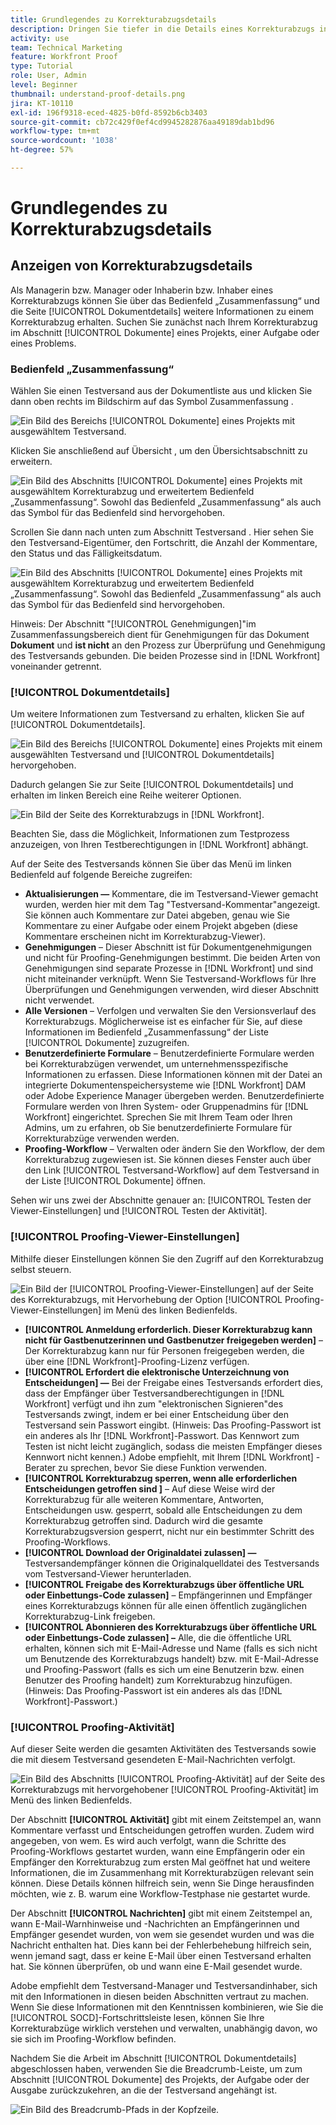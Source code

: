 ```yaml
---
title: Grundlegendes zu Korrekturabzugsdetails
description: Dringen Sie tiefer in die Details eines Korrekturabzugs in [!DNL  Workfront] über das Bedienfeld „Zusammenfassung“ und die Seite [!UICONTROL Dokumentdetails] ein.
activity: use
team: Technical Marketing
feature: Workfront Proof
type: Tutorial
role: User, Admin
level: Beginner
thumbnail: understand-proof-details.png
jira: KT-10110
exl-id: 196f9318-eced-4825-b0fd-8592b6cb3403
source-git-commit: cb72c429f0ef4cd9945282876aa49189dab1bd96
workflow-type: tm+mt
source-wordcount: '1038'
ht-degree: 57%

---
```


# Grundlegendes zu Korrekturabzugsdetails

## Anzeigen von Korrekturabzugsdetails

Als Managerin bzw. Manager oder Inhaberin bzw. Inhaber eines Korrekturabzugs können Sie über das Bedienfeld „Zusammenfassung“ und die Seite [!UICONTROL Dokumentdetails] weitere Informationen zu einem Korrekturabzug erhalten. Suchen Sie zunächst nach Ihrem Korrekturabzug im Abschnitt [!UICONTROL Dokumente] eines Projekts, einer Aufgabe oder eines Problems.

### Bedienfeld „Zusammenfassung“

Wählen Sie einen Testversand aus der Dokumentliste aus und klicken Sie dann oben rechts im Bildschirm auf das Symbol Zusammenfassung .

![Ein Bild des Bereichs [!UICONTROL Dokumente] eines Projekts mit ausgewähltem Testversand.](assets/document-summary-1.png)

Klicken Sie anschließend auf Übersicht , um den Übersichtsabschnitt zu erweitern.

![Ein Bild des Abschnitts [!UICONTROL Dokumente] eines Projekts mit ausgewähltem Korrekturabzug und erweitertem Bedienfeld „Zusammenfassung“. Sowohl das Bedienfeld „Zusammenfassung“ als auch das Symbol für das Bedienfeld sind hervorgehoben.](assets/document-summary-2.png)

Scrollen Sie dann nach unten zum Abschnitt Testversand . Hier sehen Sie den Testversand-Eigentümer, den Fortschritt, die Anzahl der Kommentare, den Status und das Fälligkeitsdatum.

![Ein Bild des Abschnitts [!UICONTROL Dokumente] eines Projekts mit ausgewähltem Korrekturabzug und erweitertem Bedienfeld „Zusammenfassung“. Sowohl das Bedienfeld „Zusammenfassung“ als auch das Symbol für das Bedienfeld sind hervorgehoben.](assets/document-summary-3.png)

Hinweis: Der Abschnitt &quot;[!UICONTROL Genehmigungen]&quot;im Zusammenfassungsbereich dient für Genehmigungen für das Dokument **Dokument** und **ist nicht** an den Prozess zur Überprüfung und Genehmigung des Testversands gebunden. Die beiden Prozesse sind in [!DNL Workfront] voneinander getrennt.

### [!UICONTROL Dokumentdetails]

Um weitere Informationen zum Testversand zu erhalten, klicken Sie auf [!UICONTROL Dokumentdetails].

![Ein Bild des Bereichs [!UICONTROL Dokumente] eines Projekts mit einem ausgewählten Testversand und [!UICONTROL Dokumentdetails] hervorgehoben.](assets/document-summary-4.png)

Dadurch gelangen Sie zur Seite [!UICONTROL Dokumentdetails] und erhalten im linken Bereich eine Reihe weiterer Optionen.

![Ein Bild der Seite des Korrekturabzugs in [!DNL  Workfront].](assets/document-details.png)

Beachten Sie, dass die Möglichkeit, Informationen zum Testprozess anzuzeigen, von Ihren Testberechtigungen in [!DNL Workfront] abhängt.

Auf der Seite des Testversands können Sie über das Menü im linken Bedienfeld auf folgende Bereiche zugreifen:

* **Aktualisierungen —** Kommentare, die im Testversand-Viewer gemacht wurden, werden hier mit dem Tag &quot;Testversand-Kommentar&quot;angezeigt. Sie können auch Kommentare zur Datei abgeben, genau wie Sie Kommentare zu einer Aufgabe oder einem Projekt abgeben (diese Kommentare erscheinen nicht im Korrekturabzug-Viewer).
* **Genehmigungen** – Dieser Abschnitt ist für Dokumentgenehmigungen und nicht für Proofing-Genehmigungen bestimmt. Die beiden Arten von Genehmigungen sind separate Prozesse in [!DNL Workfront] und sind nicht miteinander verknüpft. Wenn Sie Testversand-Workflows für Ihre Überprüfungen und Genehmigungen verwenden, wird dieser Abschnitt nicht verwendet.
* **Alle Versionen** – Verfolgen und verwalten Sie den Versionsverlauf des Korrekturabzugs. Möglicherweise ist es einfacher für Sie, auf diese Informationen im Bedienfeld „Zusammenfassung“ der Liste [!UICONTROL Dokumente] zuzugreifen.
* **Benutzerdefinierte Formulare** – Benutzerdefinierte Formulare werden bei Korrekturabzügen verwendet, um unternehmensspezifische Informationen zu erfassen. Diese Informationen können mit der Datei an integrierte Dokumentenspeichersysteme wie [!DNL Workfront] DAM oder Adobe Experience Manager übergeben werden. Benutzerdefinierte Formulare werden von Ihren System- oder Gruppenadmins für [!DNL Workfront] eingerichtet. Sprechen Sie mit Ihrem Team oder Ihren Admins, um zu erfahren, ob Sie benutzerdefinierte Formulare für Korrekturabzüge verwenden werden.
* **Proofing-Workflow** – Verwalten oder ändern Sie den Workflow, der dem Korrekturabzug zugewiesen ist. Sie können dieses Fenster auch über den Link [!UICONTROL Testversand-Workflow] auf dem Testversand in der Liste [!UICONTROL Dokumente] öffnen.

Sehen wir uns zwei der Abschnitte genauer an: [!UICONTROL Testen der Viewer-Einstellungen] und [!UICONTROL Testen der Aktivität].

### [!UICONTROL Proofing-Viewer-Einstellungen]

Mithilfe dieser Einstellungen können Sie den Zugriff auf den Korrekturabzug selbst steuern.

![Ein Bild der [!UICONTROL Proofing-Viewer-Einstellungen] auf der Seite des Korrekturabzugs, mit Hervorhebung der Option [!UICONTROL Proofing-Viewer-Einstellungen] im Menü des linken Bedienfelds.](assets/proofing-settings-on-details-page.png)

* **[!UICONTROL Anmeldung erforderlich. Dieser Korrekturabzug kann nicht für Gastbenutzerinnen und Gastbenutzer freigegeben werden]** – Der Korrekturabzug kann nur für Personen freigegeben werden, die über eine [!DNL Workfront]-Proofing-Lizenz verfügen.
* **[!UICONTROL Erfordert die elektronische Unterzeichnung von Entscheidungen] —** Bei der Freigabe eines Testversands erfordert dies, dass der Empfänger über Testversandberechtigungen in [!DNL Workfront] verfügt und ihn zum &quot;elektronischen Signieren&quot;des Testversands zwingt, indem er bei einer Entscheidung über den Testversand sein Passwort eingibt. (Hinweis: Das Proofing-Passwort ist ein anderes als Ihr [!DNL Workfront]-Passwort. Das Kennwort zum Testen ist nicht leicht zugänglich, sodass die meisten Empfänger dieses Kennwort nicht kennen.) Adobe empfiehlt, mit Ihrem [!DNL Workfront] -Berater zu sprechen, bevor Sie diese Funktion verwenden.
* **[!UICONTROL Korrekturabzug sperren, wenn alle erforderlichen Entscheidungen getroffen sind ]** – Auf diese Weise wird der Korrekturabzug für alle weiteren Kommentare, Antworten, Entscheidungen usw. gesperrt, sobald alle Entscheidungen zu dem Korrekturabzug getroffen sind. Dadurch wird die gesamte Korrekturabzugsversion gesperrt, nicht nur ein bestimmter Schritt des Proofing-Workflows.
* **[!UICONTROL Download der Originaldatei zulassen] —** Testversandempfänger können die Originalquelldatei des Testversands vom Testversand-Viewer herunterladen.
* **[!UICONTROL Freigabe des Korrekturabzugs über öffentliche URL oder Einbettungs-Code zulassen]** – Empfängerinnen und Empfänger eines Korrekturabzugs können für alle einen öffentlich zugänglichen Korrekturabzug-Link freigeben.
* **[!UICONTROL Abonnieren des Korrekturabzugs über öffentliche URL oder Einbettungs-Code zulassen] –** Alle, die die öffentliche URL erhalten, können sich mit E-Mail-Adresse und Name (falls es sich nicht um Benutzende des Korrekturabzugs handelt) bzw. mit E-Mail-Adresse und Proofing-Passwort (falls es sich um eine Benutzerin bzw. einen Benutzer des Proofing handelt) zum Korrekturabzug hinzufügen. (Hinweis: Das Proofing-Passwort ist ein anderes als das [!DNL Workfront]-Passwort.)


### [!UICONTROL Proofing-Aktivität]

Auf dieser Seite werden die gesamten Aktivitäten des Testversands sowie die mit diesem Testversand gesendeten E-Mail-Nachrichten verfolgt.

![Ein Bild des Abschnitts [!UICONTROL Proofing-Aktivität] auf der Seite des Korrekturabzugs mit hervorgehobener [!UICONTROL Proofing-Aktivität] im Menü des linken Bedienfelds.](assets/proofing-activity-in-details.png)

Der Abschnitt **[!UICONTROL Aktivität]** gibt mit einem Zeitstempel an, wann Kommentare verfasst und Entscheidungen getroffen wurden. Zudem wird angegeben, von wem. Es wird auch verfolgt, wann die Schritte des Proofing-Workflows gestartet wurden, wann eine Empfängerin oder ein Empfänger den Korrekturabzug zum ersten Mal geöffnet hat und weitere Informationen, die im Zusammenhang mit Korrekturabzügen relevant sein können. Diese Details können hilfreich sein, wenn Sie Dinge herausfinden möchten, wie z. B. warum eine Workflow-Testphase nie gestartet wurde.

Der Abschnitt **[!UICONTROL Nachrichten]** gibt mit einem Zeitstempel an, wann E-Mail-Warnhinweise und -Nachrichten an Empfängerinnen und Empfänger gesendet wurden, von wem sie gesendet wurden und was die Nachricht enthalten hat. Dies kann bei der Fehlerbehebung hilfreich sein, wenn jemand sagt, dass er keine E-Mail über einen Testversand erhalten hat. Sie können überprüfen, ob und wann eine E-Mail gesendet wurde.

Adobe empfiehlt dem Testversand-Manager und Testversandinhaber, sich mit den Informationen in diesen beiden Abschnitten vertraut zu machen. Wenn Sie diese Informationen mit den Kenntnissen kombinieren, wie Sie die [!UICONTROL SOCD]-Fortschrittsleiste lesen, können Sie Ihre Korrekturabzüge wirklich verstehen und verwalten, unabhängig davon, wo sie sich im Proofing-Workflow befinden.

Nachdem Sie die Arbeit im Abschnitt [!UICONTROL Dokumentdetails] abgeschlossen haben, verwenden Sie die Breadcrumb-Leiste, um zum Abschnitt [!UICONTROL Dokumente] des Projekts, der Aufgabe oder der Ausgabe zurückzukehren, an die der Testversand angehängt ist.

![Ein Bild des Breadcrumb-Pfads in der Kopfzeile.](assets/proof-breadcrumb.png)

<!--
#### Learn more
* [!UICONTROL Document details] overview
* Add a custom form to a document
* Request document approvals
* Summary for documents overview
* View activity on a proof within [!DNL Workfront]
-->
